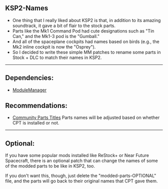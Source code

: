 ## KSP2-Names

- One thing that I really liked about KSP2 is that, in addition to its amazing soundtrack, it gave a bit of flair to the stock parts.
- Parts like the Mk1 Command Pod had cute designations such as "Tin Can," and the Mk1-3 pod is the "Gumball."
- And all of the spaceplane cockpits had names based on birds (e.g., the Mk2 inline cockpit is now the "Osprey").
- So I decided to write these simple MM patches to rename some parts in Stock + DLC to match their names in KSP2.

----------------------------------------------------------------------------------------------------------------------------------------------------------------------

## Dependencies:
- [ModuleManager](https://forum.kerbalspaceprogram.com/topic/50533-18x-112x-module-manager-423-july-03th-2023-fireworks-season/)

## Recommendations:
- [Community Parts Titles](https://forum.kerbalspaceprogram.com/topic/174189-112-community-parts-titles-2024-07-04/)
Parts names will be adjusted based on whether CPT is installed or not.

----------------------------------------------------------------------------------------------------------------------------------------------------------------------

## Optional:
If you have some popular mods installed like ReStock+ or Near Future Spacecraft, there is an optional patch that can change the names of some of the modded parts to be like in KSP2, too.

If you don't want this, though, just delete the "modded-parts-OPTIONAL" file, and the parts will go back to their original names that CPT gave them.
